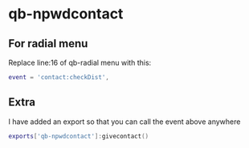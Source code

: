 # qb-npwdcontact
 
## For radial menu
Replace line:16 of qb-radial menu with this:

```lua
event = 'contact:checkDist',
```
## Extra
I have added an export so that you can call the event above anywhere
```lua
exports['qb-npwdcontact']:givecontact()
```